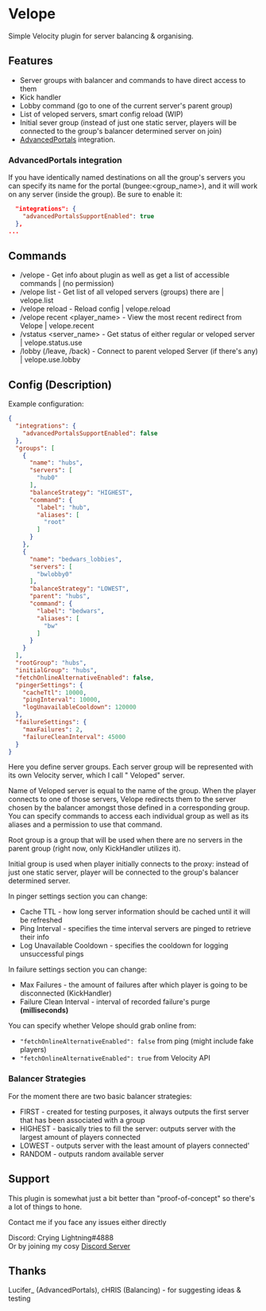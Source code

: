 # Velope

Simple Velocity plugin for server balancing & organising.

## Features

- Server groups with balancer and commands to have direct access to them
- Kick handler
- Lobby command (go to one of the current server's parent group)
- List of veloped servers, smart config reload (WIP)
- Initial sever group (instead of just one static server, players will be connected to the group's balancer determined
  server on join)
- [AdvancedPortals](https://www.spigotmc.org/resources/advanced-portals.14356/) integration.

### AdvancedPortals integration

If you have identically named destinations on all the group's servers you can specify its name for the
portal (bungee:<group_name>), and it will work on any server (inside the group). Be sure to enable it:
```json
  "integrations": {
    "advancedPortalsSupportEnabled": true
  },
...
```

## Commands

- /velope - Get info about plugin as well as get a list of accessible commands | (no permission)
- /velope list - Get list of all veloped servers (groups) there are | velope.list
- /velope reload - Reload config | velope.reload
- /velope recent <player_name> - View the most recent redirect from Velope | velope.recent
- /vstatus <server_name> - Get status of either regular or veloped server | velope.status.use
- /lobby (/leave, /back) - Connect to parent veloped Server (if there's any) | velope.use.lobby

## Config (Description)

Example configuration:

```json
{
  "integrations": {
    "advancedPortalsSupportEnabled": false
  },
  "groups": [
    {
      "name": "hubs",
      "servers": [
        "hub0"
      ],
      "balanceStrategy": "HIGHEST",
      "command": {
        "label": "hub",
        "aliases": [
          "root"
        ]
      }
    },
    {
      "name": "bedwars_lobbies",
      "servers": [
        "bwlobby0"
      ],
      "balanceStrategy": "LOWEST",
      "parent": "hubs",
      "command": {
        "label": "bedwars",
        "aliases": [
          "bw"
        ]
      }
    }
  ],
  "rootGroup": "hubs",
  "initialGroup": "hubs",
  "fetchOnlineAlternativeEnabled": false,
  "pingerSettings": {
    "cacheTtl": 10000,
    "pingInterval": 10000,
    "logUnavailableCooldown": 120000
  },
  "failureSettings": {
    "maxFailures": 2,
    "failureCleanInterval": 45000
  }
}
```

Here you define server groups. Each server group will be represented with its own Velocity server, which I call "
Veloped" server.

Name of Veloped server is equal to the name of the group. When the player connects to one of those servers,
Velope redirects them to the server chosen by the balancer amongst those defined in a corresponding group.
You can specify commands to access each individual group as well as its aliases and a permission to use that command.

Root group is a group that will be used when there are no servers in the parent group (right now, only KickHandler
utilizes it).

Initial group is used when player initially connects to the proxy: instead of just one static server, player will be
connected to the group's balancer determined server.

In pinger settings section you can change:

- Cache TTL - how long server information should be cached until it will be refreshed
- Ping Interval - specifies the time interval servers are pinged to retrieve their info
- Log Unavailable Cooldown - specifies the cooldown for logging unsuccessful pings

In failure settings section you can change:

- Max Failures - the amount of failures after which player is going to be disconnected (KickHandler)
- Failure Clean Interval - interval of recorded failure's purge **(milliseconds)**

You can specify whether Velope should grab online from:

- `"fetchOnlineAlternativeEnabled": false` from ping (might include fake players)
- `"fetchOnlineAlternativeEnabled": true` from Velocity API

### Balancer Strategies

For the moment there are two basic balancer strategies:

- FIRST - created for testing purposes, it always outputs the first server that has been associated with a group
- HIGHEST - basically tries to fill the server: outputs server with the largest amount of players connected
- LOWEST - outputs server with the least amount of players connected'
- RANDOM - outputs random available server

## Support

This plugin is somewhat just a bit better than "proof-of-concept" so there's a lot of things to hone.

Contact me if you face any issues either directly

Discord: Crying Lightning#4888   
Or by joining my cosy [Discord Server](https://theseems.ru/coffeehub/discord)

## Thanks
Lucifer_ (AdvancedPortals), cHRIS (Balancing) - for suggesting ideas & testing
